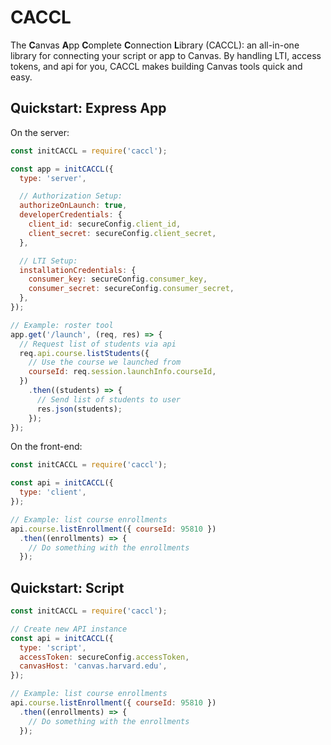 # CACCL
The **C**anvas **A**pp **C**omplete **C**onnection **L**ibrary (CACCL): an all-in-one library for connecting your script or app to Canvas. By handling LTI, access tokens, and api for you, CACCL makes building Canvas tools quick and easy.


## Quickstart: Express App

On the server:

```js
const initCACCL = require('caccl');

const app = initCACCL({
  type: 'server',

  // Authorization Setup:
  authorizeOnLaunch: true,
  developerCredentials: {
    client_id: secureConfig.client_id,
    client_secret: secureConfig.client_secret,
  },

  // LTI Setup:
  installationCredentials: {
    consumer_key: secureConfig.consumer_key,
    consumer_secret: secureConfig.consumer_secret,
  },
});

// Example: roster tool
app.get('/launch', (req, res) => {
  // Request list of students via api
  req.api.course.listStudents({
    // Use the course we launched from
    courseId: req.session.launchInfo.courseId,
  })
    .then((students) => {
      // Send list of students to user
      res.json(students);
    });
});
```

On the front-end:

```js
const initCACCL = require('caccl');

const api = initCACCL({
  type: 'client',
});

// Example: list course enrollments
api.course.listEnrollment({ courseId: 95810 })
  .then((enrollments) => {
    // Do something with the enrollments
  });
```

## Quickstart: Script

```js
const initCACCL = require('caccl');

// Create new API instance
const api = initCACCL({
  type: 'script',
  accessToken: secureConfig.accessToken,
  canvasHost: 'canvas.harvard.edu',
});

// Example: list course enrollments
api.course.listEnrollment({ courseId: 95810 })
  .then((enrollments) => {
    // Do something with the enrollments
  });
```